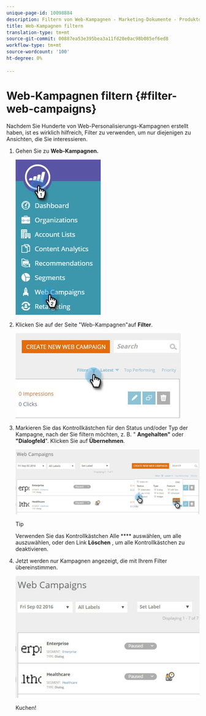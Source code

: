 ```yaml
---
unique-page-id: 10098884
description: Filtern von Web-Kampagnen - Marketing-Dokumente - Produktdokumentation
title: Web-Kampagnen filtern
translation-type: tm+mt
source-git-commit: 00887ea53e395bea3a11fd28e0ac98b085ef6ed8
workflow-type: tm+mt
source-wordcount: '100'
ht-degree: 0%

---
```



# Web-Kampagnen filtern {#filter-web-campaigns}

Nachdem Sie Hunderte von Web-Personalisierungs-Kampagnen erstellt haben, ist es wirklich hilfreich, Filter zu verwenden, um nur diejenigen zu Ansichten, die Sie interessieren.

1. Gehen Sie zu **Web-Kampagnen.**

   ![](assets/web-campaigns-hand-8.jpg)

1. Klicken Sie auf der Seite &quot;Web-Kampagnen&quot;auf **Filter**.

   ![](assets/web-campaigns-page-filter-hand.jpg)

1. Markieren Sie das Kontrollkästchen für den Status und/oder Typ der Kampagne, nach der Sie filtern möchten, z. B. &quot; **Angehalten&quot;** oder **&quot;Dialogfeld**&quot;. Klicken Sie auf **Übernehmen**.

   ![](assets/web-campaigns-filters-hands.jpg)

   >[!TIP]
   >
   >Verwenden Sie das Kontrollkästchen Alle **** auswählen, um alle auszuwählen, oder den Link **Löschen** , um alle Kontrollkästchen zu deaktivieren.

1. Jetzt werden nur Kampagnen angezeigt, die mit Ihrem Filter übereinstimmen.

   ![](assets/web-campaigns-filter-only-paused.jpg)

   Kuchen!

